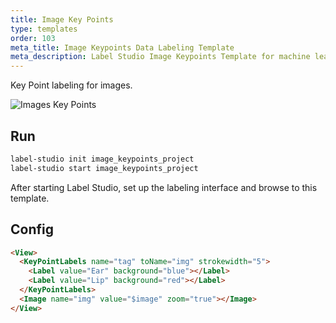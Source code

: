 ```yaml
---
title: Image Key Points
type: templates
order: 103
meta_title: Image Keypoints Data Labeling Template
meta_description: Label Studio Image Keypoints Template for machine learning and data science data labeling projects.
---
```


Key Point labeling for images.

<img src="/images/screens/image_keypoints.png" class="img-template-example" title="Images Key Points" />

## Run

```bash
label-studio init image_keypoints_project
label-studio start image_keypoints_project 
```

After starting Label Studio, set up the labeling interface and browse to this template.

## Config 

```html
<View>
  <KeyPointLabels name="tag" toName="img" strokewidth="5">
    <Label value="Ear" background="blue"></Label>
    <Label value="Lip" background="red"></Label>
  </KeyPointLabels>
  <Image name="img" value="$image" zoom="true"></Image>
</View>
```
